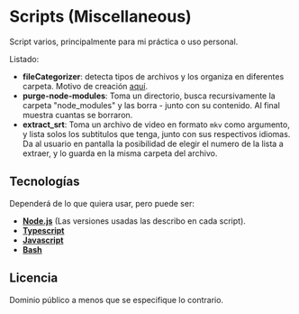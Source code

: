 # Scripts (Miscellaneous)

Script varios, principalmente para mi práctica o uso personal.

Listado:
- **fileCategorizer**: detecta tipos de archivos y los organiza en diferentes carpeta. Motivo de creación [aquí](https://github.com/PereyraPaula/my-scripts/tree/main/fileCategorizer).
- **purge-node-modules**: Toma un directorio, busca recursivamente la carpeta "node_modules" y las borra - junto con su contenido. Al final muestra cuantas se borraron.
- **extract_srt**: Toma un archivo de video en formato `mkv` como argumento, y lista solos los subtitulos que tenga, junto con sus respectivos idiomas. Da al usuario en pantalla la posibilidad de elegir el numero de la lista a extraer, y lo guarda en la misma carpeta del archivo. 

## Tecnologías
Dependerá de lo que quiera usar, pero puede ser:

- [**Node.js**](https://nodejs.org) (Las versiones usadas las describo en cada script).
- [**Typescript**](https://www.typescriptlang.org/)
- [**Javascript**](https://developer.mozilla.org/es/docs/Learn/JavaScript/First_steps/What_is_JavaScript)
- [**Bash**](https://es.wikipedia.org/wiki/Bash)

## Licencia
Dominio público a menos que se especifique lo contrario.
